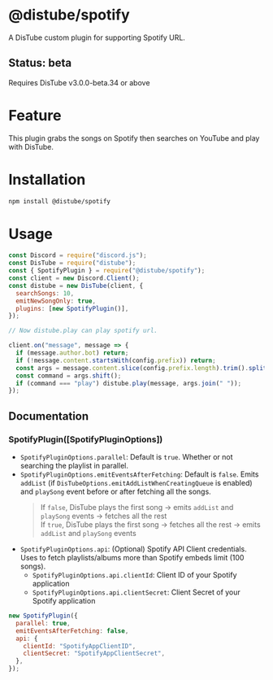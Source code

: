 # @distube/spotify

A DisTube custom plugin for supporting Spotify URL.

## Status: beta

Requires DisTube v3.0.0-beta.34 or above

# Feature

This plugin grabs the songs on Spotify then searches on YouTube and play with DisTube.

# Installation

```sh
npm install @distube/spotify
```

# Usage

```js
const Discord = require("discord.js");
const DisTube = require("distube");
const { SpotifyPlugin } = require("@distube/spotify");
const client = new Discord.Client();
const distube = new DisTube(client, {
  searchSongs: 10,
  emitNewSongOnly: true,
  plugins: [new SpotifyPlugin()],
});

// Now distube.play can play spotify url.

client.on("message", message => {
  if (message.author.bot) return;
  if (!message.content.startsWith(config.prefix)) return;
  const args = message.content.slice(config.prefix.length).trim().split(/ +/g);
  const command = args.shift();
  if (command === "play") distube.play(message, args.join(" "));
});
```

## Documentation

### SpotifyPlugin([SpotifyPluginOptions])

- `SpotifyPluginOptions.parallel`: Default is `true`. Whether or not searching the playlist in parallel.
- `SpotifyPluginOptions.emitEventsAfterFetching`: Default is `false`. Emits `addList` (if `DisTubeOptions.emitAddListWhenCreatingQueue` is enabled) and `playSong` event before or after fetching all the songs.
  > If `false`, DisTube plays the first song -> emits `addList` and `playSong` events -> fetches all the rest\
  > If `true`, DisTube plays the first song -> fetches all the rest -> emits `addList` and `playSong` events
- `SpotifyPluginOptions.api`: (Optional) Spotify API Client credentials. Uses to fetch playlists/albums more than Spotify embeds limit (100 songs).
  - `SpotifyPluginOptions.api.clientId`: Client ID of your Spotify application
  - `SpotifyPluginOptions.api.clientSecret`: Client Secret of your Spotify application

```js
new SpotifyPlugin({
  parallel: true,
  emitEventsAfterFetching: false,
  api: {
    clientId: "SpotifyAppClientID",
    clientSecret: "SpotifyAppClientSecret",
  },
});
```
